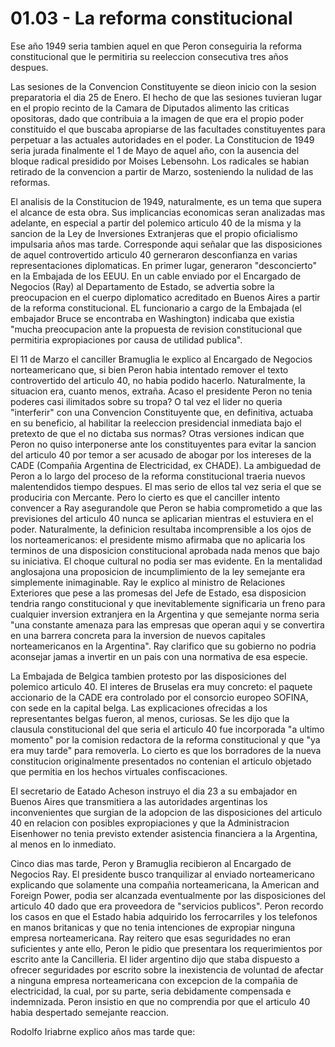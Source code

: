 # 01.03 - La reforma constitucional

Ese año 1949 seria tambien aquel en que Peron conseguiria la reforma constitucional que le permitiria su reeleccion consecutiva tres años despues.

Las sesiones de la Convencion Constituyente se dieon inicio con la sesion preparatoria el dia 25 de Enero.
El hecho de que las sesiones tuvieran lugar en el propio recinto de la Camara de Diputados alimento las criticas opositoras, dado que contribuia 
a la imagen de que era el propio poder constituido el que buscaba apropiarse de las facultades constituyentes para perpetuar a las actuales
autoridades en el poder.
La Constitucion de 1949 seria jurada finalmente el 1 de Mayo de aquel año, con la ausencia del bloque radical presidido por Moises Lebensohn.
Los radicales se habian retirado de la convencion a partir de Marzo, sosteniendo la nulidad de las reformas.

El analisis de la Constitucion de 1949, naturalmente, es un tema que supera el alcance de esta obra.
Sus implicancias economicas seran analizadas mas adelante, en especial a partir del polemico articulo 40 de la misma y 
la sancion de la Ley de Inversiones Extranjeras que el propio oficialismo impulsaria años mas tarde.
Corresponde aqui señalar que las disposiciones de aquel controvertido articulo 40 gerneraron desconfianza en varias representaciones diplomaticas.
En primer lugar, generaron "desconcierto" en la Embajada de los EEUU. 
En un cable enviado por el Encargado de Negocios (Ray) al Departamento de Estado, 
se advertia sobre la preocupacion en el cuerpo diplomatico acreditado en Buenos Aires a partir de la reforma constitucional.
EL funcionario a cargo de la Embajada (el embajador Bruce se encontraba en Washington) indicaba que existia 
"mucha preocupacion ante la propuesta de revision constitucional que permitiria expropiaciones por causa de utilidad publica".

El 11 de Marzo el canciller Bramuglia le explico al Encargado de Negocios norteamericano que, 
si bien Peron habia intentado remover el texto controvertido del articulo 40, 
no habia podido hacerlo.
Naturalmente, la situacion era, cuanto menos, extraña.
Acaso el presidente Peron no tenia poderes casi ilimitados sobre su tropa?
O tal vez el lider no queria "interferir" con una Convencion Constituyente que, en definitiva, actuaba en su beneficio, 
al habilitar la reeleccion presidencial inmediata bajo el pretexto de que el no dictaba sus normas?
Otras versiones indican que Peron no quiso interponerse ante los constituyentes 
para evitar la sancion del articulo 40 por temor a ser acusado de abogar por los intereses de la CADE 
(Compañia Argentina de Electricidad, ex CHADE).
La ambiguedad de Peron a lo largo del proceso de la reforma constitucional traeria nuevos malentendidos tiempo despues.
El mas serio de ellos tal vez seria el que se produciria con Mercante.
Pero lo cierto es que el canciller intento convencer a Ray asegurandole que Peron se habia comprometido a que las previsiones del articulo 40
nunca se aplicarian mientras el estuviera en el poder.
Naturalmente, la definicion resultaba incomprensible a los ojos de los norteamericanos: 
el presidente mismo afirmaba que no aplicaria los terminos de una disposicion constitucional aprobada nada menos que bajo su iniciativa.
El choque cultural no podia ser mas evidente.
En la mentalidad anglosajona una proposicion de incumplimiento de la ley semejante era simplemente inimaginable.
Ray le explico al ministro de Relaciones Exteriores que pese a las promesas del Jefe de Estado, esa disposicion tendria rango constitucional
y que inevitablemente significaria un freno para cualquier inversion extranjera en la Argentina y que semejante norma seria 
"una constante amenaza para las empresas que operan aqui y se convertira en una barrera concreta para la inversion de nuevos capitales
norteamericanos en la Argentina".
Ray clarifico que su gobierno no podria aconsejar jamas a invertir en un pais con una normativa de esa especie.

La Embajada de Belgica tambien protesto por las disposiciones del polemico articulo 40.
El interes de Bruselas era muy concreto:
el paquete accionario de la CADE era controlado por el consorcio europeo SOFINA, con sede en la capital belga.
Las explicaciones ofrecidas a los representantes belgas fueron, al menos, curiosas.
Se les dijo que la clausula constitucional del que seria el articulo 40 
fue incorporada "a ultimo momento" por la comision redactora de la reforma constitucional
y que "ya era muy tarde" para removerla.
Lo cierto es que los borradores de la nueva constitucion originalmente presentados no contenian el articulo objetado
que permitia en los hechos virtuales confiscaciones.

El secretario de Eatado Acheson instruyo el dia 23 a su embajador en Buenos Aires que transmitiera a las autoridades argentinas 
los inconvenientes que surgian de la adopcion de las disposiciones del articulo 40 en relacion con posibles expropiaciones y que la
Administracion Eisenhower no tenia previsto extender asistencia financiera a la Argentina, al menos en lo inmediato.

Cinco dias mas tarde, Peron y Bramuglia recibieron al Encargado de Negocios Ray.
El presidente busco tranquilizar al enviado norteamericano explicando que solamente una compañia norteamericana,
la American and Foreign Power, podia ser alcanzada eventualmente por las disposiciones del articulo 40 dado que era proveedora de "servicios publicos".
Peron recordo los casos en que el Estado habia adquirido los ferrocarriles y los telefonos en manos britanicas y 
que no tenia intenciones de expropiar ninguna empresa norteamericana.
Ray reitero que esas seguridades no eran suficientes y ante ello, Peron le pidio que presentara los requerimientos por escrito ante la Cancilleria.
El lider argentino dijo que staba dispuesto a ofrecer seguridades por escrito sobre la inexistencia de voluntad de afectar a ninguna empresa
norteamericana con excepcion de la compañia de electricidad, la cual, por su parte, seria debidamente compensada e indemnizada.
Peron insistio en que no comprendia por que el articulo 40 habia despertado semejante reaccion.

Rodolfo Iriabrne explico a&ntilde;os mas tarde que:
